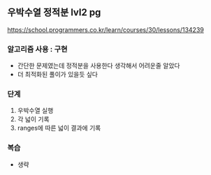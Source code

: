## 우박수열 정적분 lvl2 pg
https://school.programmers.co.kr/learn/courses/30/lessons/134239

### 알고리즘 사용 : 구현
- 간단한 문제였는데 정적분을 사용한다 생각해서 어려운줄 알았다
- 더 최적화된 풀이가 있을듯 싶다


### 단계
1. 우박수열 실행
2. 각 넓이 기록
2. ranges에 따른 넓이 결과에 기록


### 복습
- 생략  